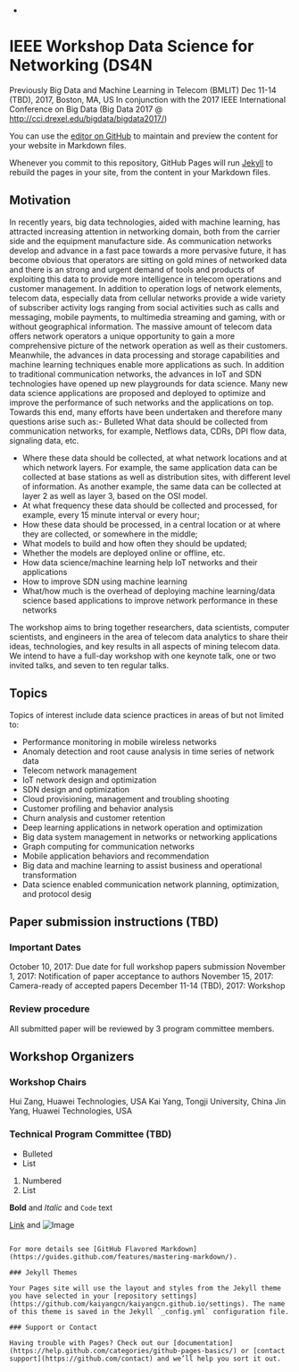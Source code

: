 -





# IEEE Workshop Data Science for Networking (DS4N

Previously Big Data and Machine Learning in Telecom (BMLIT)
Dec 11-14 (TBD), 2017, Boston, MA, US
In conjunction with the 2017 IEEE International Conference on Big Data
(Big Data 2017 @ http://cci.drexel.edu/bigdata/bigdata2017/)

You can use the [editor on GitHub](https://github.com/kaiyangcn/kaiyangcn.github.io/edit/master/README.md) to maintain and preview the content for your website in Markdown files.

Whenever you commit to this repository, GitHub Pages will run [Jekyll](https://jekyllrb.com/) to rebuild the pages in your site, from the content in your Markdown files.
## Motivation

In recently years, big data technologies, aided with machine learning, has attracted increasing attention in networking domain, both from the carrier side and the equipment manufacture side. As communication networks develop and advance in a fast pace towards a more pervasive future, it has become obvious that operators are sitting on gold mines of networked data and there is an strong and urgent demand of tools and products of exploiting this data to provide more intelligence in telecom operations and customer management. In addition to operation logs of network elements, telecom data, especially data from cellular networks provide a wide variety of subscriber activity logs ranging from social activities such as calls and messaging, mobile payments, to multimedia streaming and gaming, with or without geographical information. The massive amount of telecom data offers network operators a unique opportunity to gain a more comprehensive picture of the network operation as well as their customers. Meanwhile, the advances in data processing and storage capabilities and machine learning techniques enable more applications as such. In addition to traditional communication networks, the advances in IoT and SDN technologies have opened up new playgrounds for data science. Many new data science applications are proposed and deployed to optimize and improve the performance of such networks and the applications on top. Towards this end, many efforts have been undertaken and therefore many questions arise such as:- Bulleted What data should be collected from communication networks, for example, Netflows data, CDRs, DPI flow data, signaling data, etc.
- Where these data should be collected, at what network locations and at which network layers. For example, the same application data can be collected at base stations as well as distribution sites, with different level of information. As another example, the same data can be collected at layer 2 as well as layer 3, based on the OSI model. 
- At what frequency these data should be collected and processed, for example, every 15 minute interval or every hour;
- How these data should be processed, in a central location or at where they are collected, or somewhere in the middle;
- What models to build and how often they should be updated;
- Whether the models are deployed online or offline, etc. 
- How data science/machine learning help IoT networks and their applications
- How to improve SDN using machine learning
- What/how much is the overhead of deploying machine learning/data science  based applications to improve network performance in these networks

The workshop aims to bring together researchers, data scientists, computer scientists, and engineers in the area of telecom data analytics to share their ideas, technologies, and key results in all aspects of mining telecom data.
We intend to have a full-day workshop with one keynote talk, one or two invited talks, and seven to ten regular talks. 

## Topics 

Topics of interest include data science practices in areas of but not limited to: 
- Performance monitoring in mobile wireless networks
- Anomaly detection and root cause analysis in time series of network data
- Telecom network management
- IoT network design and optimization
- SDN design and optimization
- Cloud provisioning, management and troubling shooting
- Customer profiling and behavior analysis
- Churn analysis and customer retention 
- Deep learning applications in network operation and optimization
- Big data system management in networks or networking applications
- Graph computing for communication networks
- Mobile application behaviors and recommendation  
- Big data and machine learning to assist business and operational transformation
- Data science enabled communication network planning, optimization, and protocol desig

## Paper submission instructions (TBD)

### Important Dates
October 10, 2017: Due date for full workshop papers submission
November 1, 2017: Notification of paper acceptance to authors
November 15, 2017: Camera-ready of accepted papers
December 11-14 (TBD), 2017: Workshop


### Review procedure
All submitted paper will be reviewed by 3 program committee members.

## Workshop Organizers

### Workshop Chairs
Hui Zang, Huawei Technologies, USA
Kai Yang, Tongji University, China
Jin Yang, Huawei Technologies, USA

### Technical Program Committee (TBD)


- Bulleted
- List

1. Numbered
2. List

**Bold** and _Italic_ and `Code` text

[Link](url) and ![Image](src)
```

For more details see [GitHub Flavored Markdown](https://guides.github.com/features/mastering-markdown/).

### Jekyll Themes

Your Pages site will use the layout and styles from the Jekyll theme you have selected in your [repository settings](https://github.com/kaiyangcn/kaiyangcn.github.io/settings). The name of this theme is saved in the Jekyll `_config.yml` configuration file.

### Support or Contact

Having trouble with Pages? Check out our [documentation](https://help.github.com/categories/github-pages-basics/) or [contact support](https://github.com/contact) and we’ll help you sort it out.
